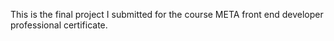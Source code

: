 This is the final project I submitted for the course META front end developer professional certificate.

